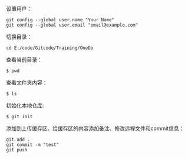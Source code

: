设置用户：

```shell
git config --global user.name "Your Name"
git config --global user.email "email@example.com"
```

切换目录：

```shell
cd E:/code/Gitcode/Training/OneDo
```

查看当前目录：

```shell 
$ pwd
```

查看文件夹内容：

```shell
$ ls
```

初始化本地仓库:

```shell
$ git init
```

添加到上传缓存区、给缓存区的内容添加备注、修改远程文件和commit信息：

```shell
git add .
git commit -m "test"
git push
```



